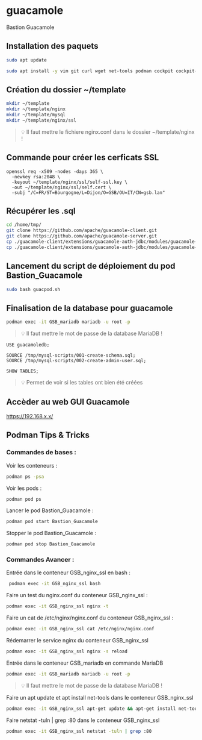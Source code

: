 # guacamole
Bastion Guacamole


## Installation des paquets

```bash
sudo apt update
```

```bash
sudo apt install -y vim git curl wget net-tools podman cockpit cockpit-podman
```


## Création du dossier ~/template

```bash
mkdir ~/template
mkdir ~/template/nginx
mkdir ~/template/mysql
mkdir ~/template/nginx/ssl
```
> :bulb: Il faut mettre le fichiere nginx.conf dans le dossier ~/template/nginx !


## Commande pour créer les cerficats SSL

```
openssl req -x509 -nodes -days 365 \
  -newkey rsa:2048 \
  -keyout ~/template/nginx/ssl/self-ssl.key \
  -out ~/template/nginx/ssl/self.cert \
  -subj "/C=FR/ST=Bourgogne/L=Dijon/O=GSB/OU=IT/CN=gsb.lan"
```


## Récupérer les .sql

```bash
cd /home/tmp/
git clone https://github.com/apache/guacamole-client.git
git clone https://github.com/apache/guacamole-server.git
cp ./guacamole-client/extensions/guacamole-auth-jdbc/modules/guacamole-auth-jdbc-mysql/schema/001-create-schema.sql ~/template/mysql/
cp ./guacamole-client/extensions/guacamole-auth-jdbc/modules/guacamole-auth-jdbc-mysql/schema/002-create-admin-user.sql ~/template/mysql/
```


## Lancement du script de déploiement du pod Bastion_Guacamole

```bash
sudo bash guacpod.sh
```


## Finalisation de la database pour guacamole

```bash
podman exec -it GSB_mariadb mariadb -u root -p
```
> :bulb: Il faut mettre le mot de passe de la database MariaDB !

```
USE guacamoledb;
```

```
SOURCE /tmp/mysql-scripts/001-create-schema.sql;
SOURCE /tmp/mysql-scripts/002-create-admin-user.sql;
```

``` 
SHOW TABLES;
```
> :bulb: Permet de voir si les tables ont bien été créées


## Accèder au web GUI Guacamole

https://192.168.x.x/

## Podman Tips & Tricks

### Commandes de bases :

Voir les conteneurs :
```bash
podman ps -psa
```

Voir les pods :
```bash
podman pod ps
```

Lancer le pod Bastion_Guacamole :
```bash
podman pod start Bastion_Guacamole
```

Stopper le pod Bastion_Guacamole :
```bash
podman pod stop Bastion_Guacamole
```


### Commandes Avancer : 

Entrée dans le conteneur GSB_nginx_ssl en bash :
```bash
 podman exec -it GSB_nginx_ssl bash
```

Faire un test du nginx.conf du conteneur GSB_nginx_ssl :
```bash
podman exec -it GSB_nginx_ssl nginx -t
```

Faire un cat de /etc/nginx/nginx.conf du conteneur GSB_nginx_ssl : 
```bash
podman exec -it GSB_nginx_ssl cat /etc/nginx/nginx.conf
```

Rédemarrer le service nginx du conteneur GSB_nginx_ssl
```bash
podman exec -it GSB_nginx_ssl nginx -s reload
```

Entrée dans le conteneur GSB_mariadb en commande MariaDB
```bash
podman exec -it GSB_mariadb mariadb -u root -p
```
> :bulb: Il faut mettre le mot de passe de la database MariaDB !

Faire un apt update et apt install net-tools dans le conteneur GSB_nginx_ssl
```bash
podman exec -it GSB_nginx_ssl apt-get update && apt-get install net-tools
```

Faire netstat -tuln | grep :80 dans le conteneur GSB_nginx_ssl
```bash
podman exec -it GSB_nginx_ssl netstat -tuln | grep :80
```
